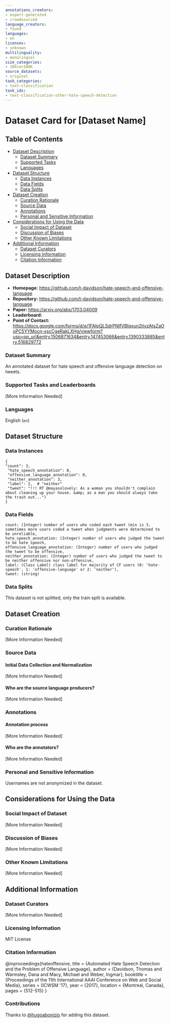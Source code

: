 ```yaml
---
annotations_creators:
- expert-generated
- crowdsourced
language_creators:
- found
languages:
- en
licenses:
- unknown
multilinguality:
- monolingual
size_categories:
- 10k<n<100K
source_datasets:
- original
task_categories:
- text-classification
task_ids:
- text-classification-other-hate-speech-detection
---
```


# Dataset Card for [Dataset Name]

## Table of Contents
- [Dataset Description](#dataset-description)
  - [Dataset Summary](#dataset-summary)
  - [Supported Tasks](#supported-tasks-and-leaderboards)
  - [Languages](#languages)
- [Dataset Structure](#dataset-structure)
  - [Data Instances](#data-instances)
  - [Data Fields](#data-instances)
  - [Data Splits](#data-instances)
- [Dataset Creation](#dataset-creation)
  - [Curation Rationale](#curation-rationale)
  - [Source Data](#source-data)
  - [Annotations](#annotations)
  - [Personal and Sensitive Information](#personal-and-sensitive-information)
- [Considerations for Using the Data](#considerations-for-using-the-data)
  - [Social Impact of Dataset](#social-impact-of-dataset)
  - [Discussion of Biases](#discussion-of-biases)
  - [Other Known Limitations](#other-known-limitations)
- [Additional Information](#additional-information)
  - [Dataset Curators](#dataset-curators)
  - [Licensing Information](#licensing-information)
  - [Citation Information](#citation-information)

## Dataset Description

- **Homepage:** https://github.com/t-davidson/hate-speech-and-offensive-language
- **Repository:** https://github.com/t-davidson/hate-speech-and-offensive-language
- **Paper:** https://arxiv.org/abs/1703.04009
- **Leaderboard:**
- **Point of Contact:** https://docs.google.com/forms/d/e/1FAIpQLSdrPNlfVBlqxun2tivzAtsZaOoPC5YYMocn-xscCgeRakLXHg/viewform?usp=pp_url&entry.1506871634&entry.147453066&entry.1390333885&entry.516829772

### Dataset Summary

An annotated dataset for hate speech and offensive language detection on tweets.

### Supported Tasks and Leaderboards

[More Information Needed]

### Languages
English (`en`)

## Dataset Structure

### Data Instances
```
{
"count": 3,
 "hate_speech_annotation": 0,
 "offensive_language_annotation": 0,
 "neither_annotation": 3,
 "label": 2,  # "neither"
 "tweet": "!!! RT @mayasolovely: As a woman you shouldn't complain about cleaning up your house. &amp; as a man you should always take the trash out...")
}
```

### Data Fields
```
count: (Integer) number of users who coded each tweet (min is 3, sometimes more users coded a tweet when judgments were determined to be unreliable,
hate_speech_annotation: (Integer) number of users who judged the tweet to be hate speech,
offensive_language_annotation: (Integer) number of users who judged the tweet to be offensive,
neither_annotation: (Integer) number of users who judged the tweet to be neither offensive nor non-offensive,
label: (Class Label) class label for majority of CF users (0: 'hate-speech', 1: 'offensive-language' or 2: 'neither'),
tweet: (string)
```

### Data Splits
This dataset is not splitted, only the train split is available.

## Dataset Creation

### Curation Rationale

[More Information Needed]

### Source Data

#### Initial Data Collection and Normalization

[More Information Needed]

#### Who are the source language producers?

[More Information Needed]

### Annotations

#### Annotation process

[More Information Needed]

#### Who are the annotators?

[More Information Needed]

### Personal and Sensitive Information
Usernames are not anonymized in the dataset.


## Considerations for Using the Data

### Social Impact of Dataset

[More Information Needed]

### Discussion of Biases

[More Information Needed]

### Other Known Limitations

[More Information Needed]

## Additional Information

### Dataset Curators

[More Information Needed]

### Licensing Information
MIT License

### Citation Information
@inproceedings{hateoffensive,
  title = {Automated Hate Speech Detection and the Problem of Offensive Language},
  author = {Davidson, Thomas and Warmsley, Dana and Macy, Michael and Weber, Ingmar}, 
  booktitle = {Proceedings of the 11th International AAAI Conference on Web and Social Media},
  series = {ICWSM '17},
  year = {2017},
  location = {Montreal, Canada},
  pages = {512-515}
  }

### Contributions

Thanks to [@hugoabonizio](https://github.com/hugoabonizio) for adding this dataset.